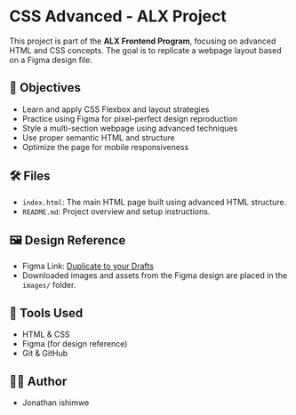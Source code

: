 # CSS Advanced - ALX Project

This project is part of the **ALX Frontend Program**, focusing on advanced HTML and CSS concepts. The goal is to replicate a webpage layout based on a Figma design file.

## 🎯 Objectives

- Learn and apply CSS Flexbox and layout strategies
- Practice using Figma for pixel-perfect design reproduction
- Style a multi-section webpage using advanced techniques
- Use proper semantic HTML and structure
- Optimize the page for mobile responsiveness

## 🛠️ Files

- `index.html`: The main HTML page built using advanced HTML structure.
- `README.md`: Project overview and setup instructions.

## 🖼️ Design Reference

- Figma Link: [Duplicate to your Drafts](https://www.figma.com/design/J5jm6r2VcJo90krxeEyF0d/Homepage--Copy-?node-id=0-1&t=4ltGaCAVLlhnz2WL-1) 
- Downloaded images and assets from the Figma design are placed in the `images/` folder.

## 📐 Tools Used

- HTML & CSS
- Figma (for design reference)
- Git & GitHub

## 🧑‍💻 Author

- Jonathan ishimwe 
